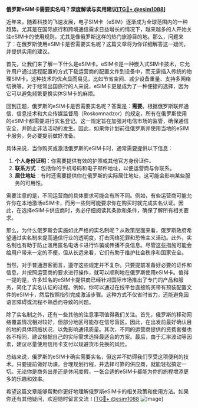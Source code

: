 **俄罗斯eSIM卡需要实名吗？深度解读与实用建议[[TG💪+ @esim1088](https://t.me/s/esim1088)]**

近年来，随着科技的飞速发展，电子SIM卡（eSIM）逐渐成为全球范围内的一种趋势。尤其是在国际旅行和跨境通信需求日益增长的情况下，越来越多的人开始关注eSIM卡的使用规则，尤其是像俄罗斯这样的热门旅游目的地。那么，问题来了：在俄罗斯使用eSIM卡是否需要实名呢？这篇文章将为你详细解答这一疑问，并提供实用的建议。

首先，让我们来了解一下什么是eSIM卡。eSIM卡是一种嵌入式SIM卡技术，它允许用户通过远程配置的方式下载运营商的配置文件到设备中，而无需插入传统的物理SIM卡。这种技术的优点显而易见，比如节省空间、减少设备重量、支持多网络切换等。对于经常出国旅行的人来说，eSIM卡更是成为了一种便捷的选择，因为它可以避免频繁更换实体SIM卡的麻烦。

回到正题，俄罗斯的eSIM卡是否需要实名呢？答案是：**需要**。根据俄罗斯联邦通信、信息技术和大众传媒监督局（Roskomnadzor）的规定，所有在俄罗斯使用的eSIM卡都需要进行实名登记。这一规定旨在加强对电信市场的监管，确保通信安全，并防止非法活动的发生。因此，如果你计划前往俄罗斯并使用当地的eSIM卡服务，务必要提前做好准备。

具体来说，当你购买或激活俄罗斯的eSIM卡时，通常需要提供以下信息：

1. **个人身份证明**：你需要提供有效的护照或其他官方身份证件。
2. **联系方式**：包括你的手机号码和电子邮件地址，以便运营商与你联系。
3. **居住地址**：有时还需要提供你在俄罗斯的实际居住地址，这可能会影响某些服务的可用性。

需要注意的是，不同运营商的具体要求可能会有所不同。例如，有些运营商可能允许你在本地激活eSIM卡，而另一些则可能要求你在购买时就完成实名认证。因此，在选择eSIM卡供应商时，务必仔细阅读其条款和条件，确保了解所有相关要求。

那么，为什么俄罗斯会实施如此严格的实名制呢？从政策层面来看，俄罗斯政府希望通过实名制来提高通信行业的透明度，打击网络犯罪和恐怖主义活动。此外，实名制也有助于防止滥用匿名电话卡进行诈骗或传播不良信息。尽管这些措施可能会给用户带来一定的不便，但从长远来看，它们有助于维护社会秩序和国家安全。

当然，对于普通游客而言，遵守这些规定并不复杂。只要提前准备好必要的证件和信息，并按照运营商的要求进行操作，就可以顺利地在俄罗斯使用eSIM卡。值得一提的是，许多知名的eSIM卡提供商已经针对国际市场推出了专门的产品和服务，简化了实名认证的过程。例如，你可以通过在线平台直接购买带有预装配置文件的eSIM卡，然后按照指引完成激活步骤。这种方式不仅省时省力，还能避免因语言障碍或流程不熟悉而导致的问题。

除了实名制之外，还有一些其他的注意事项值得我们关注。首先，俄罗斯的移动网络覆盖情况相对较好，但部分地区可能存在信号盲区。因此，在出发前最好确认目的地的具体网络状况，以免影响通讯质量。其次，不同的运营商提供的资费套餐也各不相同，建议根据自己的实际需求选择最适合的方案。最后，由于汇率波动等因素，建议尽量使用信用卡支付以规避货币兑换的风险。

总结来说，俄罗斯的eSIM卡确实需要实名，但这并不妨碍我们享受这项便利的技术。只要提前做好功课，合理规划行程，并选择可靠的供应商，就能轻松搞定一切。无论你是商务出差还是休闲度假，一张合适的eSIM卡都能为你的旅程增添更多的乐趣和效率。

希望这篇文章能够帮助你更好地理解俄罗斯eSIM卡的相关政策和使用方法。如果你还有其他疑问，欢迎随时留言交流！[[TG💪+ @esim1088](https://t.me/s/esim1088) ![Image](https://i.postimg.cc/4NQfJmqS/Snipaste-2025-05-13-00-14-12.png)]